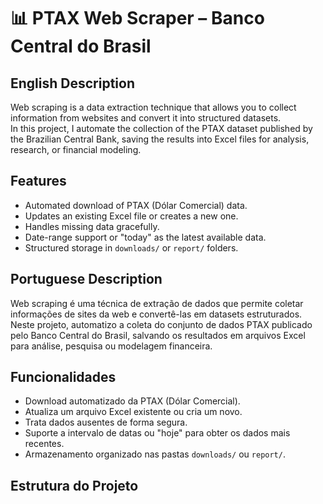 # 📊 PTAX Web Scraper – Banco Central do Brasil

## English Description
Web scraping is a data extraction technique that allows you to collect information from websites and convert it into structured datasets.  
In this project, I automate the collection of the PTAX dataset published by the Brazilian Central Bank, saving the results into Excel files for analysis, research, or financial modeling.

## Features
- Automated download of PTAX (Dólar Comercial) data.
- Updates an existing Excel file or creates a new one.
- Handles missing data gracefully.
- Date-range support or "today" as the latest available data.
- Structured storage in `downloads/` or `report/` folders.

## Portuguese Description
Web scraping é uma técnica de extração de dados que permite coletar informações de sites da web e convertê-las em datasets estruturados.  
Neste projeto, automatizo a coleta do conjunto de dados PTAX publicado pelo Banco Central do Brasil, salvando os resultados em arquivos Excel para análise, pesquisa ou modelagem financeira.

## Funcionalidades
- Download automatizado da PTAX (Dólar Comercial).
- Atualiza um arquivo Excel existente ou cria um novo.
- Trata dados ausentes de forma segura.
- Suporte a intervalo de datas ou "hoje" para obter os dados mais recentes.
- Armazenamento organizado nas pastas `downloads/` ou `report/`.

## Estrutura do Projeto
